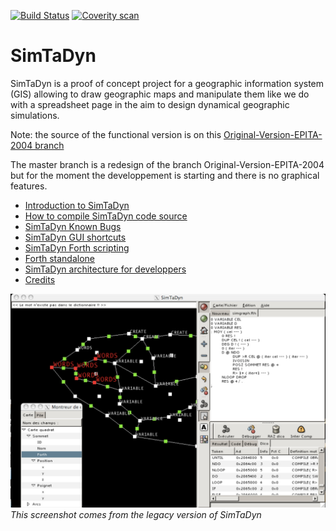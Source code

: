 [![Build Status](https://travis-ci.org/Lecrapouille/SimTaDyn.svg?branch=master)](https://travis-ci.org/Lecrapouille/SimTaDyn) [![Coverity scan](https://scan.coverity.com/projects/13000/badge.svg)](https://scan.coverity.com/projects/lecrapouille-simtadyn)

# SimTaDyn

SimTaDyn is a proof of concept project for a geographic information system (GIS) allowing to draw geographic maps and manipulate them like we do with a spreadsheet page in the aim to design dynamical geographic simulations.

Note: the source of the functional version is on this [Original-Version-EPITA-2004 branch](https://github.com/Lecrapouille/SimTaDyn/tree/Original-Version-EPITA-2004)

The master branch is a redesign of the branch Original-Version-EPITA-2004 but for the moment the developpement is starting and there is no graphical features.

* [Introduction to SimTaDyn](https://github.com/Lecrapouille/SimTaDyn/blob/master/doc/SimTaDyn.md)
* [How to compile SimTaDyn code source](https://github.com/Lecrapouille/SimTaDyn/blob/master/doc/Install.md)
* [SimTaDyn Known Bugs](https://github.com/Lecrapouille/SimTaDyn/blob/master/doc/Bugs.md)
* [SimTaDyn GUI shortcuts](https://github.com/Lecrapouille/SimTaDyn/blob/master/doc/Shortcuts.md)
* [SimTaDyn Forth scripting](https://github.com/Lecrapouille/SimTaDyn/blob/master/src/forth/doc/forth.md)
* [Forth standalone](https://github.com/Lecrapouille/SimTaDyn/blob/master/src/forth/doc/standalone.md)
* [SimTaDyn architecture for developpers](https://github.com/Lecrapouille/SimTaDyn/blob/master/doc/Architecture.md)
* [Credits](https://github.com/Lecrapouille/SimTaDyn/blob/master/doc/Credits.md)

![alt tag](https://github.com/Lecrapouille/SimTaDyn/blob/master/doc/SimTaDyn.jpg)
*This screenshot comes from the legacy version of SimTaDyn*

